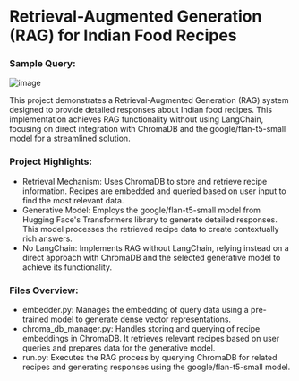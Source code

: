 Retrieval-Augmented Generation (RAG) for Indian Food Recipes
============================================================

### Sample Query:
![image](https://github.com/user-attachments/assets/5e52b930-d8f5-4ee8-8c95-bf3e78116fce)

This project demonstrates a Retrieval-Augmented Generation (RAG) system designed to provide detailed responses about Indian food recipes. This implementation achieves RAG functionality without using LangChain, focusing on direct integration with ChromaDB and the google/flan-t5-small model for a streamlined solution.

### Project Highlights:
- Retrieval Mechanism: Uses ChromaDB to store and retrieve recipe information. Recipes are embedded and queried based on user input to find the most relevant data.
- Generative Model: Employs the google/flan-t5-small model from Hugging Face's Transformers library to generate detailed responses. This model processes the retrieved recipe data to create contextually rich answers.
- No LangChain: Implements RAG without LangChain, relying instead on a direct approach with ChromaDB and the selected generative model to achieve its functionality.

### Files Overview:
- embedder.py: Manages the embedding of query data using a pre-trained model to generate dense vector representations.
- chroma_db_manager.py: Handles storing and querying of recipe embeddings in ChromaDB. It retrieves relevant recipes based on user queries and prepares data for the generative model.
- run.py: Executes the RAG process by querying ChromaDB for related recipes and generating responses using the google/flan-t5-small model.
